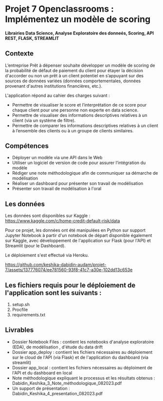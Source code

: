 # Projet 7 Openclassrooms : Implémentez un modèle de scoring 
#### Librairies Data Science, Analyse Exploratoire des donneés, Scoring, API REST, FLASK, STREAMLIT
## Contexte
L’entreprise Prêt à dépenser souhaite développer un modèle de scoring de la probabilité de défaut de paiement du client pour étayer la décision d'accorder ou non un prêt à un client potentiel en s’appuyant sur des sources de données variées (données comportementales, données provenant d'autres institutions financières, etc.).

L'application répond au cahier des charges suivant :

- Permettre de visualiser le score et l’interprétation de ce score pour chaque client pour une personne non experte en data science.
- Permettre de visualiser des informations descriptives relatives à un client (via un système de filtre).
- Permettre de comparer les informations descriptives relatives à un client à l’ensemble des clients ou à un groupe de clients similaires.

## Compétences 
- Déployer un modèle via une API dans le Web
- Utiliser un logiciel de version de code pour assurer l’intégration du modèle
- Rédiger une note méthodologique afin de communiquer sa démarche de modélisation
- Réaliser un dashboard pour présenter son travail de modélisation
-  Présenter son travail de modélisation à l'oral

## Les données 
Les données sont disponibles sur Kaggle : https://www.kaggle.com/c/home-credit-default-risk/data

Pour ce projet, les données ont été manipulées en Python sur support Jupyter Notebook à partir d'un notebook de départ disponible également sur Kaggle, avec développement de l'application sur Flask (pour l'API) et Streamlit (pour le Dashboard). 

Le déploiement s'est effectué via Heroku. 



https://github.com/keshika-dabidin-audam/projet-7/assets/137776074/ee781560-93f8-41c7-a30e-102dd13c653e



## Les fichiers requis pour le déploiement de l'application sont les suivants : 
1. setup.sh
2. Procfile
3. requirements.txt

## Livrables 
- Dossier Notebook Files : contient les notebooks d'analyse exploratoire (EDA), de modélisation , d'étude du data drift
- Dossier app_deploy : contient les fichiers nécessaires au déploiement sur le cloud de l'API (via Flask) et de l'application du dashboard (via streamlit)
- Dossier app_local : contient les fichiers nécessaires au déploiment de l'API et du dashboard en local
- Note méthodologique expliquant le processus et les résultats obtenus : Dabidin_Keshika_3_Note_méthodologique_082023.pdf
- Un support de présentation : Dabidin_Keshika_4_presentation_082023.pdf


